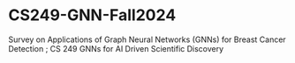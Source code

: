 # CS249-GNN-Fall2024
Survey on Applications of Graph Neural Networks (GNNs) for Breast Cancer Detection ; CS 249 GNNs for AI Driven Scientific Discovery
